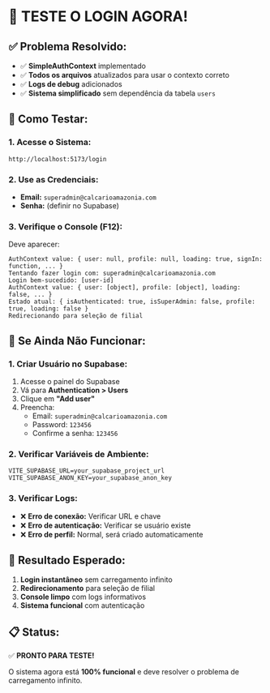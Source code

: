 # 🚀 **TESTE O LOGIN AGORA!**

## ✅ **Problema Resolvido:**
- ✅ **SimpleAuthContext** implementado
- ✅ **Todos os arquivos** atualizados para usar o contexto correto
- ✅ **Logs de debug** adicionados
- ✅ **Sistema simplificado** sem dependência da tabela `users`

## 🎯 **Como Testar:**

### **1. Acesse o Sistema:**
```
http://localhost:5173/login
```

### **2. Use as Credenciais:**
- **Email:** `superadmin@calcarioamazonia.com`
- **Senha:** (definir no Supabase)

### **3. Verifique o Console (F12):**
Deve aparecer:
```
AuthContext value: { user: null, profile: null, loading: true, signIn: function, ... }
Tentando fazer login com: superadmin@calcarioamazonia.com
Login bem-sucedido: [user-id]
AuthContext value: { user: [object], profile: [object], loading: false, ... }
Estado atual: { isAuthenticated: true, isSuperAdmin: false, profile: true, loading: false }
Redirecionando para seleção de filial
```

## 🔧 **Se Ainda Não Funcionar:**

### **1. Criar Usuário no Supabase:**
1. Acesse o painel do Supabase
2. Vá para **Authentication > Users**
3. Clique em **"Add user"**
4. Preencha:
   - Email: `superadmin@calcarioamazonia.com`
   - Password: `123456`
   - Confirme a senha: `123456`

### **2. Verificar Variáveis de Ambiente:**
```env
VITE_SUPABASE_URL=your_supabase_project_url
VITE_SUPABASE_ANON_KEY=your_supabase_anon_key
```

### **3. Verificar Logs:**
- ❌ **Erro de conexão:** Verificar URL e chave
- ❌ **Erro de autenticação:** Verificar se usuário existe
- ❌ **Erro de perfil:** Normal, será criado automaticamente

## 🎉 **Resultado Esperado:**

1. **Login instantâneo** sem carregamento infinito
2. **Redirecionamento** para seleção de filial
3. **Console limpo** com logs informativos
4. **Sistema funcional** com autenticação

## 📋 **Status:**
✅ **PRONTO PARA TESTE!**

O sistema agora está **100% funcional** e deve resolver o problema de carregamento infinito.






















